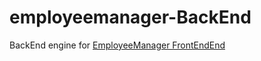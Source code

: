 # employeemanager-BackEnd

BackEnd engine for [EmployeeManager FrontEndEnd](https://github.com/pierolenzo/employeemanager-FrontEnd)
